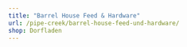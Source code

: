 ```yaml
---
title: "Barrel House Feed & Hardware"
url: /pipe-creek/barrel-house-feed-und-hardware/
shop: Dorfladen
---
```


